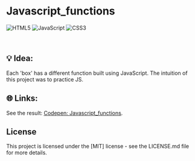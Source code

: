 # Javascript_functions

![HTML5](https://img.shields.io/badge/html5-%23E34F26.svg?style=for-the-badge&logo=html5&logoColor=white)
![JavaScript](https://img.shields.io/badge/javascript-%23323330.svg?style=for-the-badge&logo=javascript&logoColor=%23F7DF1E)
![CSS3](https://img.shields.io/badge/css3-%231572B6.svg?style=for-the-badge&logo=css3&logoColor=white)

<br>


## 💡 Idea:
Each 'box' has a different function built using JavaScript. The intuition of this project was to practice JS.


## 🌐 Links:
See the result: [<ins>Codepen: Javascript_functions</ins>](https://codepen.io/AmandaCleto/pen/gObqPmm).
<br>


## License
This project is licensed under the [MIT] license - see the LICENSE.md file for more details.
